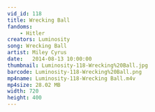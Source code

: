 ```yaml
---
vid_id: 118
title: Wrecking Ball
fandoms:
    - Hitler
creators: Luminosity
song: Wrecking Ball
artist: Miley Cyrus
date:   2014-08-13 10:00:00
thumbnail: Luminosity-118-Wrecking%20Ball.jpg
barcode: Luminosity-118-Wrecking%20Ball.png
mp4name: Luminosity-118-Wrecking Ball.m4v
mp4size: 28.02 MB
width: 720
height: 400
---
```



